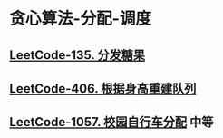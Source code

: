 # 贪心算法-分配-调度



## [LeetCode-135. 分发糖果](https://leetcode.cn/problems/candy/)

## [LeetCode-406. 根据身高重建队列](https://leetcode.cn/problems/queue-reconstruction-by-height/)



## [LeetCode-1057. 校园自行车分配](https://leetcode.cn/problems/campus-bikes/) 中等



